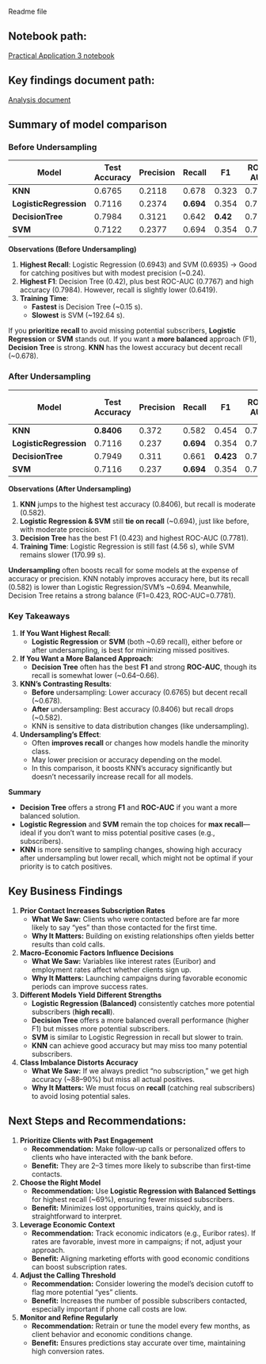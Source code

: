 Readme file

## Notebook path:

[Practical Application 3 notebook](<https://github.com/shikhakala/Practical_Application_3/blob/main/Shikha_Practical_Application_3.ipynb>)

## Key findings document path:

[Analysis document](<https://github.com/shikhakala/Practical_Application_3/blob/main/Practical_Application3_Analysis_and_Findings.docx>)

## Summary of model comparison

### Before Undersampling

| **Model**              | **Test Accuracy** | **Precision** | **Recall** | **F1**   | **ROC-AUC** | **Train Time (s)** |
|------------------------|-------------------|---------------|------------|----------|-------------|--------------------|
| **KNN**                | 0.6765            | 0.2118        | 0.678      | 0.323    | 0.7269      | 0.2292             |
| **LogisticRegression** | 0.7116            | 0.2374        | **0.694**  | 0.354    | 0.7421      | 0.2795             |
| **DecisionTree**       | 0.7984            | 0.3121        | 0.642      | **0.42** | 0.7767      | **0.1468**         |
| **SVM**                | 0.7122            | 0.2377        | 0.694      | 0.354    | 0.7524      | 192.6366           |

**Observations (Before Undersampling)**

1.  **Highest Recall**: Logistic Regression (0.6943) and SVM (0.6935) → Good for catching positives but with modest precision (\~0.24).
2.  **Highest F1**: Decision Tree (0.42), plus best ROC-AUC (0.7767) and high accuracy (0.7984). However, recall is slightly lower (0.6419).
3.  **Training Time**:
    -   **Fastest** is Decision Tree (\~0.15 s).
    -   **Slowest** is SVM (\~192.64 s).

If you **prioritize recall** to avoid missing potential subscribers, **Logistic Regression** or **SVM** stands out. If you want a **more balanced** approach (F1), **Decision Tree** is strong. **KNN** has the lowest accuracy but decent recall (\~0.678).

### After Undersampling

| **Model**              | **Test Accuracy** | **Precision** | **Recall** | **F1**    | **ROC-AUC** | **Train Time (s)** |
|------------------------|-------------------|---------------|------------|-----------|-------------|--------------------|
| **KNN**                | **0.8406**        | 0.372         | 0.582      | 0.454     | 0.7395      | 20.3               |
| **LogisticRegression** | 0.7116            | 0.237         | **0.694**  | 0.354     | 0.7415      | **4.56**           |
| **DecisionTree**       | 0.7949            | 0.311         | 0.661      | **0.423** | 0.7781      | 9.59               |
| **SVM**                | 0.7116            | 0.237         | **0.694**  | 0.354     | 0.7424      | 170.99             |

**Observations (After Undersampling)**

1.  **KNN** jumps to the highest test accuracy (0.8406), but recall is moderate (0.582).
2.  **Logistic Regression & SVM** still **tie on recall** (\~0.694), just like before, with moderate precision.
3.  **Decision Tree** has the best F1 (0.423) and highest ROC-AUC (0.7781).
4.  **Training Time**: Logistic Regression is still fast (4.56 s), while SVM remains slower (170.99 s).

**Undersampling** often boosts recall for some models at the expense of accuracy or precision. KNN notably improves accuracy here, but its recall (0.582) is lower than Logistic Regression/SVM’s \~0.694. Meanwhile, Decision Tree retains a strong balance (F1=0.423, ROC-AUC=0.7781).

### Key Takeaways

1.  **If You Want Highest Recall**:
    -   **Logistic Regression** or **SVM** (both \~0.69 recall), either before or after undersampling, is best for minimizing missed positives.
2.  **If You Want a More Balanced Approach**:
    -   **Decision Tree** often has the best **F1** and strong **ROC-AUC**, though its recall is somewhat lower (\~0.64–0.66).
3.  **KNN’s Contrasting Results**:
    -   **Before** undersampling: Lower accuracy (0.6765) but decent recall (\~0.678).
    -   **After** undersampling: Best accuracy (0.8406) but recall drops (\~0.582).
    -   KNN is sensitive to data distribution changes (like undersampling).
4.  **Undersampling’s Effect**:
    -   Often **improves recall** or changes how models handle the minority class.
    -   May lower precision or accuracy depending on the model.
    -   In this comparison, it boosts KNN’s accuracy significantly but doesn’t necessarily increase recall for all models.

**Summary**

-   **Decision Tree** offers a strong **F1** and **ROC-AUC** if you want a more balanced solution.
-   **Logistic Regression** and **SVM** remain the top choices for **max recall**—ideal if you don’t want to miss potential positive cases (e.g., subscribers).
-   **KNN** is more sensitive to sampling changes, showing high accuracy after undersampling but lower recall, which might not be optimal if your priority is to catch positives.

## Key Business Findings

1.  **Prior Contact Increases Subscription Rates**
    -   **What We Saw:** Clients who were contacted before are far more likely to say “yes” than those contacted for the first time.
    -   **Why It Matters:** Building on existing relationships often yields better results than cold calls.
2.  **Macro-Economic Factors Influence Decisions**
    -   **What We Saw:** Variables like interest rates (Euribor) and employment rates affect whether clients sign up.
    -   **Why It Matters:** Launching campaigns during favorable economic periods can improve success rates.
3.  **Different Models Yield Different Strengths**
    -   **Logistic Regression (Balanced)** consistently catches more potential subscribers (**high recall**).
    -   **Decision Tree** offers a more balanced overall performance (higher F1) but misses more potential subscribers.
    -   **SVM** is similar to Logistic Regression in recall but slower to train.
    -   **KNN** can achieve good accuracy but may miss too many potential subscribers.
4.  **Class Imbalance Distorts Accuracy**
    -   **What We Saw:** If we always predict “no subscription,” we get high accuracy (\~88–90%) but miss all actual positives.
    -   **Why It Matters:** We must focus on **recall** (catching real subscribers) to avoid losing potential sales.

## Next Steps and Recommendations:

1.  **Prioritize Clients with Past Engagement**
    -   **Recommendation:** Make follow-up calls or personalized offers to clients who have interacted with the bank before.
    -   **Benefit:** They are 2–3 times more likely to subscribe than first-time contacts.
2.  **Choose the Right Model**
    -   **Recommendation:** Use **Logistic Regression with Balanced Settings** for highest recall (\~69%), ensuring fewer missed subscribers.
    -   **Benefit:** Minimizes lost opportunities, trains quickly, and is straightforward to interpret.
3.  **Leverage Economic Context**
    -   **Recommendation:** Track economic indicators (e.g., Euribor rates). If rates are favorable, invest more in campaigns; if not, adjust your approach.
    -   **Benefit:** Aligning marketing efforts with good economic conditions can boost subscription rates.
4.  **Adjust the Calling Threshold**
    -   **Recommendation:** Consider lowering the model’s decision cutoff to flag more potential “yes” clients.
    -   **Benefit:** Increases the number of possible subscribers contacted, especially important if phone call costs are low.
5.  **Monitor and Refine Regularly**
    -   **Recommendation:** Retrain or tune the model every few months, as client behavior and economic conditions change.
    -   **Benefit:** Ensures predictions stay accurate over time, maintaining high conversion rates.
